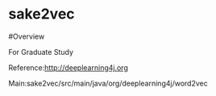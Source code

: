 sake2vec
========

#Overview

For Graduate Study

Reference:http://deeplearning4j.org

Main:sake2vec/src/main/java/org/deeplearning4j/word2vec

